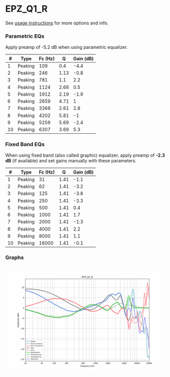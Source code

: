 # EPZ_Q1_R
See [usage instructions](https://github.com/jaakkopasanen/AutoEq#usage) for more options and info.

### Parametric EQs
Apply preamp of -5.2 dB when using parametric equalizer.

|   # | Type    |   Fc (Hz) |    Q |   Gain (dB) |
|-----|---------|-----------|------|-------------|
|   1 | Peaking |       109 | 0.4  |        -4.4 |
|   2 | Peaking |       246 | 1.13 |        -0.8 |
|   3 | Peaking |       781 | 1.1  |         2.2 |
|   4 | Peaking |      1124 | 2.68 |         0.5 |
|   5 | Peaking |      1912 | 2.19 |        -1.9 |
|   6 | Peaking |      2659 | 4.71 |         1   |
|   7 | Peaking |      3368 | 2.61 |         2.8 |
|   8 | Peaking |      4202 | 5.81 |        -1   |
|   9 | Peaking |      5259 | 5.69 |        -2.4 |
|  10 | Peaking |      6307 | 3.69 |         5.3 |

### Fixed Band EQs
When using fixed band (also called graphic) equalizer, apply preamp of **-2.3 dB** (if available) and set gains manually with these parameters.

|   # | Type    |   Fc (Hz) |    Q |   Gain (dB) |
|-----|---------|-----------|------|-------------|
|   1 | Peaking |        31 | 1.41 |        -1.1 |
|   2 | Peaking |        62 | 1.41 |        -3.2 |
|   3 | Peaking |       125 | 1.41 |        -3.8 |
|   4 | Peaking |       250 | 1.41 |        -3.3 |
|   5 | Peaking |       500 | 1.41 |         0.4 |
|   6 | Peaking |      1000 | 1.41 |         1.7 |
|   7 | Peaking |      2000 | 1.41 |        -1.3 |
|   8 | Peaking |      4000 | 1.41 |         2.2 |
|   9 | Peaking |      8000 | 1.41 |         1.1 |
|  10 | Peaking |     16000 | 1.41 |        -0.1 |

### Graphs
![](./EPZ_Q1_R.png)
